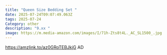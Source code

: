 ```yaml
---
title: "Queen Size Bedding Set "
date: 2025-07-24T09:07:49.063Z
tags: 2025-07-24
Category: other
description: "9.xx "
image: https://m.media-amazon.com/images/I/71h-Zts8t4L._AC_SL1500_.jpg
---
```

https://amzlink.to/az0GRoTEBJkjG
AD